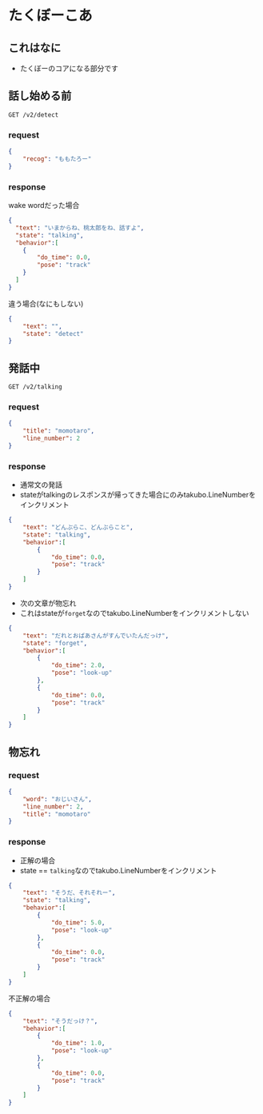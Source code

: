 # たくぼーこあ

## これはなに

- たくぼーのコアになる部分です

## 話し始める前

`GET /v2/detect`

### request

```json
{
    "recog": "ももたろー"
}
```

### response

wake wordだった場合

```json
{
  "text": "いまからね、桃太郎をね、話すよ",
  "state": "talking",
  "behavior":[
    {
        "do_time": 0.0,
        "pose": "track"
    }
  ]
}
```

違う場合(なにもしない)

```json
{
    "text": "",
    "state": "detect"
}
```

## 発話中

`GET /v2/talking`

### request

```json
{
    "title": "momotaro",
    "line_number": 2
}
```

### response

- 通常文の発話
- stateがtalkingのレスポンスが帰ってきた場合にのみtakubo.LineNumberをインクリメント

```json
{
    "text": "どんぶらこ、どんぶらこと",
    "state": "talking",
    "behavior":[
        {
            "do_time": 0.0,
            "pose": "track"
        }
    ]
}
```

- 次の文章が物忘れ
- これはstateが`forget`なのでtakubo.LineNumberをインクリメントしない

```json
{
    "text": "だれとおばあさんがすんでいたんだっけ",
    "state": "forget",
    "behavior":[
        {
            "do_time": 2.0,
            "pose": "look-up"
        },
        {
            "do_time": 0.0,
            "pose": "track"
        }
    ]
}
```

## 物忘れ

### request

```json
{
    "word": "おじいさん",
    "line_number": 2,
    "title": "momotaro"
}
```

### response

- 正解の場合
- state == `talking`なのでtakubo.LineNumberをインクリメント

```json
{
    "text": "そうだ、それそれー",
    "state": "talking",
    "behavior":[
        {
            "do_time": 5.0,
            "pose": "look-up"
        },
        {
            "do_time": 0.0,
            "pose": "track"
        }
    ]
}
```

不正解の場合

```json
{
    "text": "そうだっけ？",
    "behavior":[
        {
            "do_time": 1.0,
            "pose": "look-up"
        },
        {
            "do_time": 0.0,
            "pose": "track"
        }
    ]
}
```
